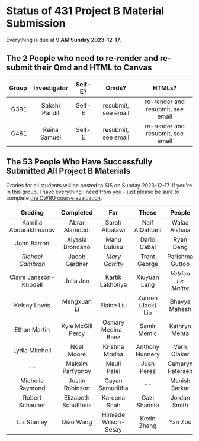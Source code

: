 # Status of 431 Project B Material Submission

Everything is due at **9 AM Sunday 2023-12-17**. 

## The 2 People who need to re-render and re-submit their Qmd and HTML to Canvas

Group | Investigator | Self-E? | Qmds? | HTMLs?
----: | :----------------: | :---: | :---: | :---: 
G391 | Sakshi Pandit | Self-E | resubmit, see email | re-render and resubmit, see email
G461 | Reina Samuel | Self-E | resubmit, see email | re-render and resubmit, see email

## The 53 People Who Have Successfully Submitted All Project B Materials

Grades for all students will be posted to SIS on Sunday 2023-12-17. If you're in this group, I have everything I need from you - just please be sure to complete [the CWRU course evaluation](https://webapps.case.edu/courseevals/).

Grading | Completed | For | These | People 
:-------------------: | :-------------------: | :-------------------: | :-------------------: | :-------------------:
Kamilla Abdurakhmanov | Abrar Alamoudi | Sarah Albalawi | Naif AlQahtani | Walaa Alshaia 
John Barron | Alyssia Broncano | Manu Bulusu | Dario Cabal | Ryan Deng
*Richael Gambrah* | Jacob Gardner | *Mary Garrity* | Trent George | Parishma Guttoo
Claire Jansson-Knodell | Julia Joo | Kartik Lakhotiya | Xiuyuan Lang | *Vetrica Le Maitre*
Kelsey Lewis | Mengxuan Li | Elaine Liu | Zunren (Jack) Liu | Bhavya Mahesh
Ethan Martin | Kyle McGill Percy | Osmary Medina-Baez | Samir Memic | Kathryn Menta
Lydia Mitchell | Noel Moore | Krishna Mridha | Anthony Nunnery | Vern Olaker
-- | Maksim Parfyonov | Mauli Patel | Juan Perez | Camaryn Petersen
Michelle Raymond | Justin Robinson | Gayan Samuditha | -- | Manish Sarkar
Robert Schauner | Elizabeth Schultheis | Kareena Shah | Gazi Shamita | Jordan Smith
Liz Stanley | Qiao Wang | Himiede Wilson-Sesay | Kexin Zhang | Yan Zou


